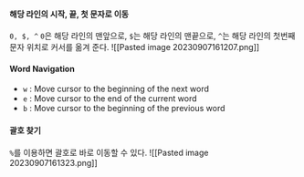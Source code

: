 #### 해당 라인의 시작, 끝, 첫 문자로 이동
`0, $, ^`
`0`은 해당 라인의 맨앞으로, `$`는 해당 라인의 맨끝으로, `^`는 해당 라인의 첫번째 문자 위치로 커서를 옮겨 준다.
![[Pasted image 20230907161207.png]]

#### Word Navigation
- `w` : Move cursor to the beginning of the next word
- `e` : Move cursor to the end of the current word
- `b` : Move cursor to the beginning of the previous word
#### 괄호 찾기
`%`를 이용하면 괄호로 바로 이동할 수 있다.
![[Pasted image 20230907161323.png]]
